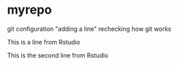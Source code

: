 # myrepo
git configuration
"adding a line" 
rechecking how git works

This is a line from Rstudio

This is the second line from Rstudio
